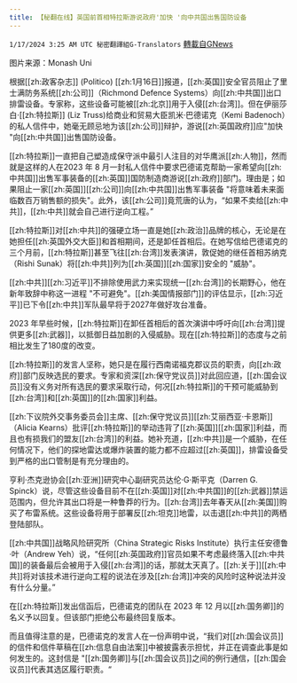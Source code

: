 ```yaml
---
title: 【秘翻在线】英国前首相特拉斯游说政府'加快 '向中共国出售国防设备
---
```

`1/17/2024 3:25 AM UTC 秘密翻譯組G-Translators` [轉載自GNews](https://gnews.org/articles/2226820)

图片来源：Monash Uni

根据[[zh:政客杂志]] (Politico) [[zh:1月16日]]报道，[[zh:英国]]安全官员阻止了里士满防务系统[[zh:公司]]（Richmond Defence Systems）向[[zh:中共国]]出口排雷设备。专家称，这些设备可能被[[zh:北京]]用于入侵[[zh:台湾]]。但在伊丽莎白·[[zh:特拉斯]] (Liz Truss)给商业和贸易大臣凯米·巴德诺克（Kemi Badenoch）的私人信件中，她毫无顾忌地为该[[zh:公司]]辩护，游说[[zh:英国政府]]应"加快 "向[[zh:中共国]]出售国防设备。

[[zh:特拉斯]]一直把自己塑造成保守派中最引人注目的对华鹰派[[zh:人物]]，然而就是这样的人在2023 年 8 月一封私人信件中要求巴德诺克帮助一家希望向[[zh:中共国]]出售军事装备的[[zh:英国]]国防制造商游说[[zh:政府]]部门。理由是；如果阻止一家[[zh:英国]][[zh:公司]]向[[zh:中共国]]出售军事装备 "将意味着未来面临数百万销售额的损失"。此外，该[[zh:公司]]竟荒唐的认为，“如果不卖给[[zh:中共]]，[[zh:中共]]就会自己进行逆向工程。”

[[zh:特拉斯]]对[[zh:中共]]的强硬立场一直是她[[zh:政治]]品牌的核心，无论是在她担任[[zh:英国外交大臣]]和首相期间，还是卸任首相后。在她写信给巴德诺克的三个月前，[[zh:特拉斯]]甚至飞往[[zh:台湾]]发表演讲，敦促她的继任首相苏纳克（Rishi Sunak）将[[zh:中共]]列为[[zh:英国]][[zh:国家]]安全的 "威胁"。

[[zh:中共]][[zh:习近平]]不排除使用武力来实现统一[[zh:台湾]]的长期野心，他在新年致辞中称这一进程 "不可避免"。[[zh:美国情报部门]]的评估显示，[[zh:习近平]]已下令[[zh:中共]]军队最早将于2027年做好攻台准备。

2023 年早些时候，[[zh:特拉斯]]在卸任首相后的首次演讲中呼吁向[[zh:台湾]]提供更多[[zh:武器]]，以抵御日益加剧的入侵威胁。现在[[zh:特拉斯]]的态度与之前相比发生了180度的改变。

[[zh:特拉斯]]的发言人坚称，她只是在履行西南诺福克郡议员的职责，向[[zh:政府]]部门反映选民的要求。专家和资深[[zh:保守党议员]]对此回应道，[[zh:国会议员]]没有义务对所有选民的要求采取行动，何况[[zh:特拉斯]]的干预可能威胁到[[zh:台湾]]和[[zh:英国]]的[[zh:国家]]利益。

[[zh:下议院外交事务委员会]]主席、[[zh:保守党议员]][[zh:艾丽西亚·卡恩斯]]（Alicia Kearns）批评[[zh:特拉斯]]的举动违背了[[zh:英国]][[zh:国家]]利益，而且也有损我们的盟友[[zh:台湾]]的利益。她补充道，[[zh:中共]]是一个威胁，在任何情况下，他们的探地雷达或爆炸装置的能力都不应超过[[zh:英国]]，排雷设备受到严格的出口管制是有充分理由的。

亨利·杰克逊协会[[zh:亚洲]]研究中心副研究员达伦·G·斯平克（Darren G. Spinck）说，尽管这些设备目前不在[[zh:英国]]对[[zh:中共国]]的[[zh:武器]]禁运范围内，但允许其出口将是一种鲁莽的行为。[[zh:台湾]]去年春天从[[zh:美国]]购买了布雷系统。这些设备将用于部署反[[zh:坦克]]地雷，以击退[[zh:中共]]的两栖登陆部队。

[[zh:中共国]]战略风险研究所（China Strategic Risks Institute）执行主任安德鲁·叶（Andrew Yeh）说，“任何[[zh:英国政府]]官员如果不考虑最终落入[[zh:中共国]]的装备最后会被用于入侵[[zh:台湾]]的话，那就太天真了。[[zh:关于]][[zh:中共]]将对该技术进行逆向工程的说法在涉及[[zh:台湾]]冲突的风险时这种说法并没有什么分量。”

在[[zh:特拉斯]]发出信函后，巴德诺克的团队在 2023 年 12 月以[[zh:国务卿]]的名义予以回复。但该部门拒绝公布最终回复版本。

而且值得注意的是，巴德诺克的发言人在一份声明中说，“我们对[[zh:国会议员]]的信件和信件草稿在[[zh:信息自由法案]]中被披露表示担忧，并正在调查此事是如何发生的。这封信是 "[[zh:国务卿]]与[[zh:国会议员]]之间的例行通信，[[zh:国会议员]]代表其选区履行职责。“
